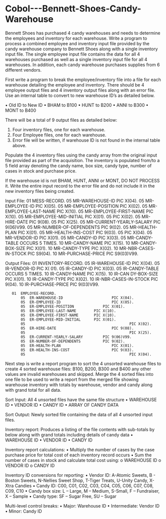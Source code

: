 # Cobol---Bennett-Shoes-Candy-Warehouse
Bennett Shoes has purchased 4 candy warehouses and needs to determine the employees and inventory for each warehouse. Write a program to process a combined employee and inventory input file provided by the candy warehouse company to Bennett Shoes along with a single inventory input file. The single employee input file contains the data for all 4 warehouses purchased as well as a single inventory input file for all 4 warehouses. In addition, each candy warehouse purchases supplies from 6 different vendors. 

First write a program to break the employee/inventory file into a file for each warehouse detailing the employee and inventory. There should be 4 employee output files and 4 inventory output files along with an error file. Use an internal table to convert to new warehouse ID’s as detailed below.

•	Old ID to New ID
•	BHAM to B100
•	HUNT to B200
•	ANNI to B300
•	MONT to B400

There will be a total of 9 output files as detailed below:
  1) Four inventory files, one for each warehouse.
  2) Four Employee files, one for each warehouse.
  3) Error file will be written, if warehouse ID is not found in the internal table above.

Populate the 4 inventory files using the candy array from the original input file provided as part of the acquisition. The inventory is populated from/to a 5 field array denoting the candy name, box size, candy type, number of cases in stock and purchase price. 

If the warehouse id is not BHAM, HUNT, ANNI or MONT, DO NOT PROCESS it.  Write the entire input record to the error file and do not include it in the new inventory files being created.

Input File:
     01  MESS-RECORD.
           05  MR-WAREHOUSE-ID              		PIC X(04).
           05  MR-EMPLOYEE-ID               		PIC X(05).
           05  MR-EMPLOYEE-POSITION         	PIC X(02).
           05  MR-EMPLOYEE-LAST-NAME        	PIC X(10).
           05  MR-EMPLOYEE-FIRST-NAME       	PIC X(10).
           05  MR-EMPLOYEE-MID-INITIAL      	PIC X(01).
           05                               				PIC X(02).
           05  MR-HIRE-DATE                 		PIC 9(08).
           05                               				PIC X(25).
           05  MR-CURRENT-YEARLY-SALARY   	PIC 9(06)V99.
           05  MR-NUMBER-OF-DEPENDENTS      	PIC 9(02).
           05  MR-HEALTH-PLAN               		PIC X(01).
           05  MR-HEALTH-INS-COST           		PIC 9(03).
           05                               				PIC X(04).
           05  MR-VENDOR-ID                 		PIC X(01).
           05  MR-CANDY-ID                  		PIC X(03).
           05  MR-CANDY-TABLE               		OCCURS 5 TIMES.
               10  MR-CANDY-NAME            		PIC X(15).
               10  MR-CANDY-BOX-SIZE        		PIC X(01).
               10  MR-CANDY-TYPE            		PIC X(02).
               10  MR-NBR-CASES-IN-STOCK    	PIC S9(04).
               10  MR-PURCHASE-PRICE        		PIC S9(03)V99.

Output Files:
     01  INVENTORY-RECORD.
           05  IR-WAREHOUSE-ID              		PIC X(04).
           05  IR-VENDOR-ID                 		PIC X(	01).
           05  IR-CANDY-ID                  		PIC X(03).
           05  IR-CANDY-TABLE       		        	OCCURS 5 TIMES.
               10  IR-CANDY-NAME            		PIC X(15).
               10  IR-CAN	DY-BOX-SIZE   	     	PIC X(01).
               10  IR-CANDY-TYPE            		PIC X(02).
               10  IR-NBR-CASES-IN-STOCK    	PIC 9(04).
               10  IR-PURCHASE-PRICE        		PIC 9(03)V99.

       01  EMPLOYEE-RECORD.
           05  ER-WAREHOUSE-ID              		PIC X(04).
           05  ER-EMPLOYEE-ID               		PIC X(05).
           05  ER-EMPLOYEE-POSITION     		PIC X(01).
           05  ER-EMPLOYEE-LAST-NAME 		PIC X(10).
           05  ER-EMPLOYEE-FIRST-NAME		PIC X(10).
           05  ER-EMPLOYEE-MID-INITIAL 		PIC X(01).
           05                               				PIC X(02).
           05  ER-HIRE-DATE                 		PIC 9(08).
           05                               				PIC X(25).
           05  ER-CURRENT-YEARLY-SALARY     	PIC 9(06)V99.
           05  ER-NUMBER-OF-DEPENDENTS      	PIC 9(02).
           05  ER-HEALTH-PLAN               		PIC X(01).
           05  ER-HEALTH-INS-COST           		PIC 9(03).
           05                               				PIC X(04).

Next step is write a report program to sort the 4 unsorted warehouse files to create 4 sorted warehouse files: B100, B200, B300 and B400 any other values are invalid warehouses and skipped. Merge the 4 sorted files into one file to be used to write a report from the merged file showing warehouse inventory with totals by warehouse, vendor and candy along with grand total for all data.

Sort Input:	All 4 unsorted files have the same file structure
•	WAREHOUSE ID
•	VENDOR ID
•	CANDY ID
•	ARRAY OF CANDY DATA

Sort Output:  Newly sorted file containing the data of all 4 unsorted input files.

Inventory report:  Produces a listing of the file contents with sub-totals by below along with grand totals including details of candy data
•	WAREHOUSE ID
•	VENDOR ID
•	CANDY ID

 Inventory report calculations:
•	Multiply the number of cases by the case purchase price for total cost of each inventory record occurs
•	Sum the number of cases in stock and calculate total cost using:
o	WAREHOUSE ID
o	VENDOR ID
o	CANDY ID

Inventory ID conversions for reporting:
•	Vendor ID: A-Atomic Sweets, B - Boston Sweets, N-Nellies Sweet Shop, T-Tiger Treats, U-Unity Candy, X-Xtra Candies
•	Candy ID: C00, C01, C02, C03, C04, C05, C06, C07, C08, C09, C10
•	Candy box size: L – Large, M – Medium, S-Small,  F – Fundraiser, X – Sample
•	Candy type: SF – Sugar Free, SU – Sugar

Multi-level control breaks:
•	Major: Warehouse ID
•	Intermediate: Vendor ID
•	Minor: Candy ID

  
